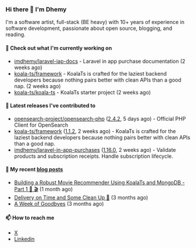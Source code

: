 ### Hi there 👋 I'm Dhemy

I'm a software artist, full-stack (BE heavy) with 10+ years of experience in software development,
passionate about open source, blogging, and reading.

#### 👷 Check out what I'm currently working on

- [imdhemy/laravel-iap-docs](https://github.com/imdhemy/laravel-iap-docs) - Laravel in app purchase documentation (2 weeks ago)
- [koala-ts/framework](https://github.com/koala-ts/framework) - KoalaTs is crafted for the laziest backend developers because nothing pairs better with clean APIs than a good nap. (2 weeks ago)
- [koala-ts/koala-ts](https://github.com/koala-ts/koala-ts) - KoalaTs starter project (2 weeks ago)

#### 🔭 Latest releases I've contributed to

- [opensearch-project/opensearch-php](https://github.com/opensearch-project/opensearch-php) ([2.4.2](https://github.com/opensearch-project/opensearch-php/releases/tag/2.4.2), 5 days ago) - Official PHP Client for OpenSearch
- [koala-ts/framework](https://github.com/koala-ts/framework) ([1.1.2](https://github.com/koala-ts/framework/releases/tag/1.1.2), 2 weeks ago) - KoalaTs is crafted for the laziest backend developers because nothing pairs better with clean APIs than a good nap.
- [imdhemy/laravel-in-app-purchases](https://github.com/imdhemy/laravel-in-app-purchases) ([1.16.0](https://github.com/imdhemy/laravel-in-app-purchases/releases/tag/1.16.0), 2 weeks ago) - Validate products and subscription receipts. Handle subscription lifecycle.

#### 📜 My recent [blog posts](https://imdhemy.com/)

- [Building a Robust Movie Recommender Using KoalaTs and MongoDB - Part 1 🐨 🎬](https://imdhemy.com/blog/nodejs/robust-movie-recommender-koalats-mongodb-part-1.html/) (1 month ago)
- [Delivery on Time and Some Clean Up 🧹](https://imdhemy.com/blog/generic/delivery-on-time-and-cleanup.html/) (3 months ago)
- [A Week of Goodbyes](https://imdhemy.com/blog/generic/week-of-goodbyes.html/) (3 months ago)

#### 📫 How to reach me

- [X](https://twitter.com/imdhemy)
- [Linkedin](https://linkedin.com/in/imdhemy)
